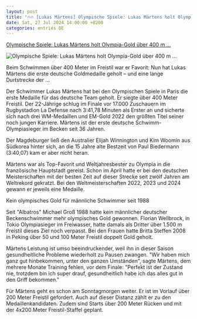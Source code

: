 ```yaml
---
layout: post
title: "🔥🔥 [Lukas Märtens] Olympische Spiele: Lukas Märtens holt Olympia-Gold über 400 m ..."
date: Sat, 27 Jul 2024 14:00:00 +0200
categories: entries DE
---
```

[Olympische Spiele: Lukas Märtens holt Olympia-Gold über 400 m ...](https://www.zeit.de/sport/2024-07/lukas-maertens-holt-olympia-gold-ueber-400-m-freistil)

![Olympische Spiele: Lukas Märtens holt Olympia-Gold über 400 m ...](https://img.zeit.de/sport/2024-07/lukas-maertens-holt-olympia-gold-ueber-400-m-freistil-bild-4/wide__1300x731)

Beim Schwimmen über 400 Meter im Freistil war er Favorit: Nun hat Lukas Märtens die erste deutsche Goldmedaille geholt – und eine lange Durtstrecke der ...

Der Schwimmer Lukas Märtens hat bei den Olympischen Spiele in Paris die erste Medaille für das deutsche Team geholt. Er siegte über 400 Meter Freistil. Der 22-Jährige schlug im Finale vor 17.000 Zuschauern im Rugbystadion La Defense nach 3:41,78 Minuten als Erster an und sicherte sich nach drei WM-Medaillen und EM-Gold 2022 den größten Titel seiner noch jungen Karriere. Märtens ist der erste deutsche Schwimm-Olympiasieger im Becken seit 36 Jahren.

Der Magdeburger ließ den Australier Elijah Winnington und Kim Woomin aus Südkorea hinter sich, an die 15 Jahre alte Bestzeit von Paul Biedermann (3:40,07) kam er aber nicht heran.

Märtens war als Top-Favorit und Weltjahresbester zu Olympia in die französische Hauptstadt gereist. Schon im April hatte er bei den deutschen Meisterschaften mit der besten Zeit auf dieser Strecke seit zwölf Jahren am Weltrekord gekratzt. Bei den Weltmeisterschaften 2022, 2023 und 2024 gewann er jeweils eine Medaille.

Kein olympisches Gold für männliche Schwimmer seit 1988

Seit "Albatros" Michael Groß 1988 hatte kein männlicher deutscher Beckenschwimmer mehr olympisches Gold gewonnen. Florian Wellbrock, in Tokio Olympiasieger im Freiwasser, hatte damals als Dritter über 1.500 m Freistil dieses Ziel noch verpasst. Bei den Frauen hatte Britta Steffen 2008 in Peking über 50 und 100 Meter Freistil doppelt Gold geholt.

Märtens Leistung ist umso beeindruckender, weil ihn in dieser Saison gesundheitliche Probleme wiederholt zu Pausen zwangen. "Wir haben mich ganz gut hinbekommen, unter den ganzen Umständen", sagte Märtens, dem mehrere Monate Training fehlen, vor dem Finale: "Perfekt ist der Zustand nie, trotzdem bin ich super drauf, gesundheitlich habe ich das alles gut in den Griff bekommen."



Für Märtens geht es schon am Sonntagmorgen weiter. Er ist im Vorlauf über 200 Meter Freistil gefordert. Auch auf dieser Distanz zählt er zu den Medaillenkandidaten. Zudem sind Starts über 200 Meter Rücken und mit der 4x200 Meter Freistil-Staffel geplant.



